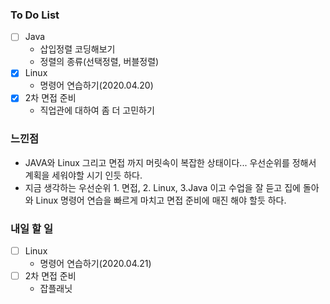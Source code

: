 ### To Do List

- [ ] Java
  - 삽입정렬 코딩해보기
  - 정렬의 종류(선택정렬, 버블정렬)
- [x] Linux
  - 명령어 연습하기(2020.04.20)
- [x] 2차 면접 준비
  - 직업관에 대하여 좀 더 고민하기



### 느낀점

- JAVA와 Linux 그리고 면접 까지 머릿속이 복잡한 상태이다... 우선순위를 정해서 계획을 세워야할 시기 인듯 하다.
- 지금 생각하는 우선순위 1. 면접, 2. Linux, 3.Java 이고 수업을 잘 듣고 집에 돌아와 Linux 명령어 연습을 빠르게 마치고 면접 준비에 매진 해야 할듯 하다.



### 내일 할 일

- [ ] Linux
  - 명령어 연습하기(2020.04.21)
- [ ] 2차 면접 준비
  - 잡플래닛 

